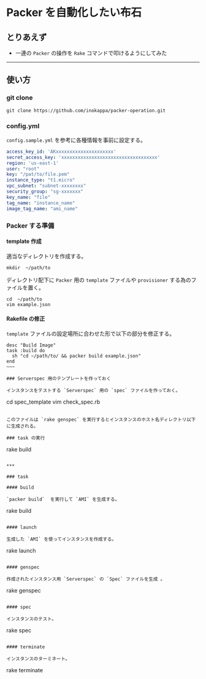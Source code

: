 # Packer を自動化したい布石

## とりあえず

 * 一連の `Packer` の操作を `Rake` コマンドで叩けるようにしてみた

***

## 使い方

### git clone

~~~~
git clone https://github.com/inokappa/packer-operation.git
~~~~

### config.yml

`config.sample.yml` を参考に各種情報を事前に設定する。

~~~~yaml
access_key_id: 'AKxxxxxxxxxxxxxxxxxxxxx'
secret_access_key: 'xxxxxxxxxxxxxxxxxxxxxxxxxxxxxxxxxxx'
region: 'us-east-1'
user: "root"
key: "/pat/to/file.pem"
instance_type: "t1.micro"
vpc_subnet: "subnet-xxxxxxxx"
security_group: "sg-xxxxxxx"
key_name: "file"
tag_name: "instance_name"
image_tag_name: "ami_name"
~~~~

### Packer する準備

#### template 作成

適当なディレクトリを作成する。

~~~~
mkdir  ~/path/to
~~~~

ディレクトリ配下に `Packer` 用の `template` ファイルや `provisioner` する為のファイルを置く。

~~~~
cd  ~/path/to
vim example.json
~~~~

#### Rakefile の修正

`template` ファイルの設定場所に合わせた形で以下の部分を修正する。

~~~~
desc "Build Image"
task :build do
  sh "cd ~/path/to/ && packer build example.json"
end
~~~

### Serverspec 用のテンプレートを作っておく

インスタンスをテストする `Serverspec` 用の `spec` ファイルを作っておく。

~~~~
cd spec_template
vim check_spec.rb
~~~~

このファイルは `rake genspec` を実行するとインスタンスのホスト名ディレクトリ以下に生成される。

### task の実行

~~~~
rake build
~~~~

***

### task

#### build

`packer build`  を実行して `AMI` を生成する。

~~~~
rake build
~~~~

#### launch

生成した `AMI` を使ってインスタンスを作成する。

~~~~
rake launch
~~~~

#### genspec

作成されたインスタンス用 `Serverspec` の `Spec` ファイルを生成 。

~~~~
rake genspec
~~~~

#### spec

インスタンスのテスト。

~~~~
rake spec
~~~~

#### terminate

インスタンスのターミネート。

~~~~
rake terminate
~~~~

